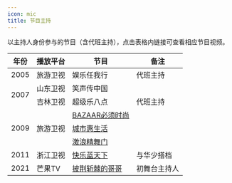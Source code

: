 ```yaml
---
icon: mic
title: 节目主持
---
```


以主持人身份参与的节目（含代班主持），点击表格内链接可查看相应节目视频。

<table>
<thead>
<tr>
    <th>年份</th>
    <th>播放平台</th>
    <th>节目</th>
    <th>备注</th>
</tr>
</thead>
<tbody>
<tr>
    <td>2005</td>
    <td>旅游卫视</td>
    <td>娱乐任我行</td>
    <td>代班主持</td>
</tr>
<tr>
    <td rowspan="2">2007</td>
    <td>山东卫视</td>
    <td>笑声传中国</td>
    <td></td>
</tr>
<tr>
    <td>吉林卫视</td>
    <td>超级乐八点</td>
    <td>代班主持</td>
</tr>
<tr>
    <td rowspan="3">2009</td>
    <td rowspan="3">旅游卫视</td>
    <td><a href="https://www.bilibili.com/video/BV1fK4y1J7UZ" target="_blank" rel="noopener noreferrer">BAZAAR必须时尚</a></td>
    <td></td>
</tr>
<tr>
    <td><a href="https://www.bilibili.com/video/BV1UT4y1w7u4" target="_blank" rel="noopener noreferrer">城市惠生活</a></td>
    <td></td>
</tr>
<tr>
    <td><a href="https://www.bilibili.com/video/BV13s411R7ZD" target="_blank" rel="noopener noreferrer">激浪精舞门</a></td>
    <td></td>
</tr>
<tr>
    <td>2011</td>
    <td>浙江卫视</td>
    <td><a href="http://www.le.com/zongyi/52238.html" target="_blank" rel="noopener noreferrer">快乐蓝天下</a></td>
    <td>与华少搭档</td>
</tr>
<tr>
    <td>2021</td>
    <td>芒果TV</td>
    <td><a href="https://www.mgtv.com/b/367750/13107580.html" target="_blank" rel="noopener noreferrer">披荆斩棘的哥哥</a></td>
    <td>初舞台主持人</td>
</tr>
</tbody>
</table>